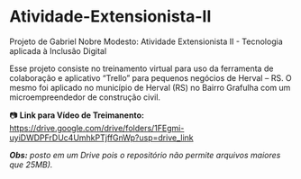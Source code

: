 # Atividade-Extensionista-II
Projeto de Gabriel Nobre Modesto: Atividade Extensionista II - Tecnologia aplicada à Inclusão Digital

Esse projeto consiste no treinamento virtual para uso da ferramenta de colaboração e aplicativo “Trello” para pequenos negócios de Herval – RS.
O mesmo foi aplicado no município de Herval (RS) no Bairro Grafulha com um microempreendedor de construção civil.

📷 **Link para Vídeo de Treimanento:**
https://drive.google.com/drive/folders/1FEgmi-uyiDWDPFrDUc4UmhkPTjffGnWp?usp=drive_link

_**Obs:** posto em um Drive pois o repositório não permite arquivos maiores que 25MB)._
